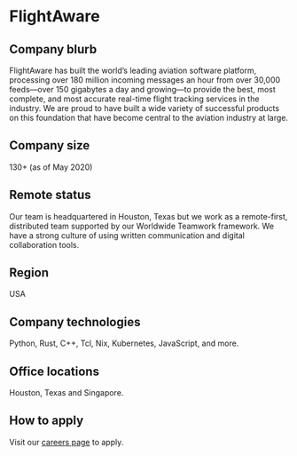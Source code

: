 # FlightAware

## Company blurb

FlightAware has built the world’s leading aviation software platform, processing over 180 million incoming messages an hour from over 30,000 feeds—over 150 gigabytes a day and growing—to provide the best, most complete, and most accurate real-time flight tracking services in the industry. We are proud to have built a wide variety of successful products on this foundation that have become central to the aviation industry at large.

## Company size

130+ (as of May 2020)

## Remote status

Our team is headquartered in Houston, Texas but we work as a remote-first, distributed team supported by our Worldwide Teamwork framework.  We have a strong culture of using written communication and digital collaboration tools.

## Region

USA

## Company technologies

Python, Rust, C++, Tcl, Nix, Kubernetes, JavaScript, and more.

## Office locations

Houston, Texas and Singapore.

## How to apply

Visit our [careers page](https://flightaware.com/about/careers/) to apply.